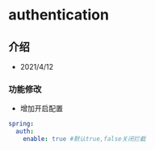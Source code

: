 # authentication

## 介绍
- 2021/4/12

### 功能修改
- 增加开启配置

```yaml
spring:
  auth:
    enable: true #默认true,false关闭拦截
```
